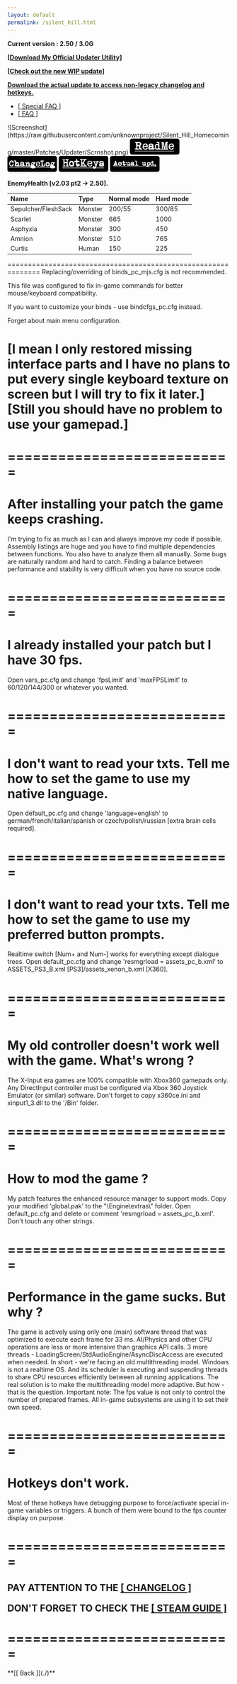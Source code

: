 ```yaml
---
layout: default
permalink: /silent_hill.html
---
```

**Current version : 2.50 / 3.0G**

<a href="https://github.com/unknownproject/Silent_Hill_Homecoming/raw/master/Patches/Updater/Patch_Updater.zip"><b><u>[Download My Official Updater Utility]</u></b></a>

<a href="https://github.com/unknownproject/Silent_Hill_Homecoming/releases/download/v3.0F/Patch3.0f.exe"><b><u>[Check out the new WIP update]</u></b></a>

<b><u>Download the actual update to access non-legacy changelog and hotkeys.</u></b>

<ul class="nav nav-tabs nav-justified panel panel-default panel-transparent" id="PageTabs" role="tablist">
	<li class="nav-item active">
        <a class="nav-link active" href="#spc" data-toggle="tab">[ Special FAQ ]</a>
    </li>
    <li class="nav-item active">
        <a class="nav-link active" href="#faq" data-toggle="tab">[ FAQ ]</a>
    </li>
</ul>
![Screenshot](https://raw.githubusercontent.com/unknownproject/Silent_Hill_Homecoming/master/Patches/Updater/Scrnshot.png)
<a href="https://raw.githubusercontent.com/unknownproject/Silent_Hill_Homecoming/master/Patches/ReadMe.txt"><img src="/assets/images/rm.png" width="112" height="36"/></a>
<a href="https://raw.githubusercontent.com/unknownproject/Silent_Hill_Homecoming/master/Patches/ChangeLog.txt"><img src="/assets/images/cl.png" width="112" height="36"/></a>
<a href="https://raw.githubusercontent.com/unknownproject/Silent_Hill_Homecoming/master/Patches/HotKeys.txt"><img src="/assets/images/hk.png" width="112" height="36"/></a>
<a href="https://github.com/unknownproject/Silent_Hill_Homecoming/releases/download/v2.50_3.0D/Patch2.5.exe"><img src="/assets/images/au.png" width="112" height="36"/></a>

**EnemyHealth [v2.03 pt2 -> 2.50].**

|         Name         |   Type  | Normal mode | Hard mode |
|:---------------------|:--------|:------------|:----------|
| Sepulcher/FleshSack  | Monster |    200/55   |    300/85 |
| Scarlet              | Monster |    665      |    1000   |
| Asphyxia             | Monster |    300      |    450    |
| Amnion               | Monster |    510      |    765    |
| Curtis               | Human   |    150      |    225    |

==============================================================
Replacing/overriding of binds_pc_mjs.cfg is not recommended.

This file was configured to fix in-game commands for better mouse/keyboard compatibility.

If you want to customize your binds - use bindcfgs_pc.cfg instead.

Forget about main menu configuration.

[I mean I only restored missing interface parts and I have no plans to put every single keyboard texture on screen but I will try to fix it later.]
[Still you should have no problem to use your gamepad.]
==============================================================

<!--<a class="nav-link" href="#faq" data-toggle="tab">**FAQ**</a>-->
<div class="tab-content">
      <div class="tab-pane active" id="spc">
        <div class="wrapper">
		  <h1>===========================</h1>
		  <h1>After installing your patch the game keeps crashing.</h1>
          <p>I'm trying to fix as much as I can and always improve my code if possible. Assembly listings are huge and you have to find multiple dependencies between functions. You also have to analyze them all manually. Some bugs are naturally random and hard to catch. Finding a balance between performance and stability is very difficult when you have no source code.</p>
		  <h1>===========================</h1>
		  <h1>I already installed your patch but I have 30 fps.</h1>
          <p>Open vars_pc.cfg and change 'fpsLimit' and 'maxFPSLimit' to 60/120/144/300 or whatever you wanted.</p>
		  <h1>===========================</h1>
		  <h1>I don't want to read your txts. Tell me how to set the game to use my native language.</h1>
          <p>Open default_pc.cfg and change 'language=english' to german/french/italian/spanish or czech/polish/russian [extra brain cells required].</p>
		  <h1>===========================</h1>
		  <h1>I don't want to read your txts. Tell me how to set the game to use my preferred button prompts.</h1>
          <p>Realtime switch [Num+ and Num-] works for everything except dialogue trees. Open default_pc.cfg and change 'resmgrload = assets_pc_b.xml' to ASSETS_PS3_B.xml [PS3]/assets_xenon_b.xml [X360].</p>
		  <h1>===========================</h1>
		  <h1>My old controller doesn't work well with the game. What's wrong ?</h1>
          <p>The X-Input era games are 100% compatible with Xbox360 gamepads only. Any DirectInput controller must be configured via Xbox 360 Joystick Emulator (or similar) software. Don't forget to copy x360ce.ini and xinput1_3.dll to the '/Bin' folder.</p>
		  <h1>===========================</h1>
		  <h1>How to mod the game ?</h1>
          <p>My patch features the enhanced resource manager to support mods. Copy your modified 'global.pak' to the "\Engine\extras\" folder. Open default_pc.cfg and delete or comment 'resmgrload = assets_pc_b.xml'. Don't touch any other strings. </p>
		  <h1>===========================</h1>
		  <h1>Performance in the game sucks. But why ?</h1>
          <p>The game is actively using only one (main) software thread that was optimized to execute each frame for 33 ms. AI/Physics and other CPU operations are less or more intensive than graphics API calls. 3 more threads - LoadingScreen/StdAudioEngine/AsyncDiscAccess are executed when needed. In short - we're facing an old multithreading model. 
		  Windows is not a realtime OS. And its scheduler is executing and suspending threads to share CPU resources efficiently between all running applications. The real solution is to make the multithreading model more adaptive. But how - that is the question. Important note: The fps value is not only to control the number of prepared frames. All in-game subsystems are using it to set their own speed.</p>
		  <h1>===========================</h1>
		  <h1>Hotkeys don't work.</h1>
          <p>Most of these hotkeys have debugging purpose to force/activate special in-game variables or triggers. A bunch of them were bound to the fps counter display on purpose. </p>
		  <h1>===========================</h1>
	  </div>
	</div>
</div>
<div class="tab-content">
      <div class="tab-pane active" id="faq">
        <div class="wrapper">
		  <h2>
		  <p>PAY ATTENTION TO THE <strong><a href="https://raw.githubusercontent.com/unknownproject/Silent_Hill_Homecoming/master/Patches/ChangeLog.txt">[ CHANGELOG ]</a></strong></p>
		  <p>DON'T FORGET TO CHECK THE <strong><a href="https://github.com/unknownproject/Silent_Hill_Homecoming/tree/master/Patches/SteamGuideBackup">[ STEAM GUIDE ]</a></strong></p>
		  </h2> 
		  <h1>===========================</h1>
	  </div>
	</div>
</div>
**[[ Back ]](./)**